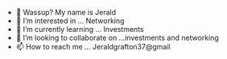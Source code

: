 - 👋 Wassup? My name is Jerald
- 👀 I’m interested in ... Networking
- 🌱 I’m currently learning ... Investments
- 💞️ I’m looking to collaborate on ...investments and networking
- 📫 How to reach me ... Jeraldgrafton37@gmail

<!---
Dukeofgrafton/Dukeofgrafton is a ✨ special ✨ repository because its `README.md` (this file) appears on your GitHub profile.
You can click the Preview link to take a look at your changes.
--->
